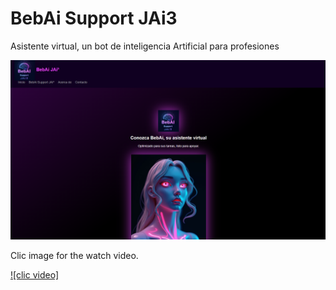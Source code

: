 # BebAi Support JAi3
Asistente virtual, un bot de inteligencia Artificial para profesiones

![Screenshot](cap.png)

Clic image for the watch video. 

[![clic video]](https://youtube.com/shorts/vVsKBIYLVLU?feature=share "clic aqui")
